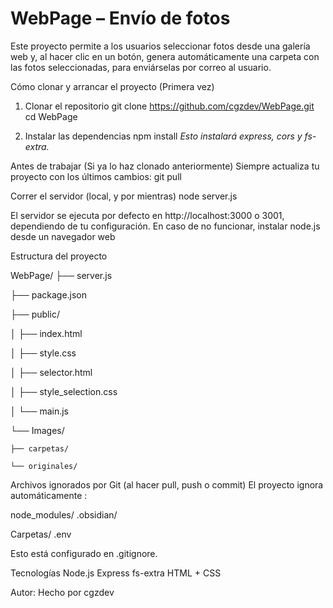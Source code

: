 # WebPage – Envío de fotos
Este proyecto permite a los usuarios seleccionar fotos desde una galería web y, al hacer clic en un botón, genera automáticamente una carpeta con las fotos seleccionadas, para enviárselas por correo al usuario. 

Cómo clonar y arrancar el proyecto (Primera vez)
  1. Clonar el repositorio
      git clone https://github.com/cgzdev/WebPage.git
      cd WebPage

  2. Instalar las dependencias
      npm install
*Esto instalará express, cors y fs-extra.*

Antes de trabajar (Si ya lo haz clonado anteriormente)
Siempre actualiza tu proyecto con los últimos cambios:
      git pull

Correr el servidor (local, y por mientras)
      node server.js

El servidor se ejecuta por defecto en http://localhost:3000 o 3001, dependiendo de tu configuración.
En caso de no funcionar, instalar node.js desde un navegador web

Estructura del proyecto

WebPage/
├── server.js

├── package.json

├── public/

│   ├── index.html

│   ├── style.css

│   ├── selector.html

│   ├── style_selection.css

│   └── main.js

└── Images/

    ├── carpetas/
    
    └── originales/


Archivos ignorados por Git (al hacer pull, push o commit)
El proyecto ignora automáticamente :

node_modules/
.obsidian/

Carpetas/
.env

Esto está configurado en .gitignore.

Tecnologías
  Node.js
  Express
  fs-extra
  HTML + CSS 

Autor:
Hecho por cgzdev

